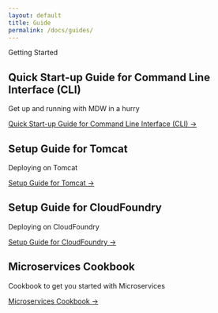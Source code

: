 ```yaml
---
layout: default
title: Guide
permalink: /docs/guides/
---
```


<section class="intro">
  <div class="grid">
    <div class="unit whole center-on-mobiles">
      <p class="first">Getting Started</p>
    </div>
  </div>
</section>
<section class="features">
  <div class="grid">
    <div class="unit one-third">
      <h2>Quick Start-up Guide for Command Line Interface (CLI)</h2>
      <p>
        Get up and running with MDW in a hurry
       </p>
      <a href="quick-start">Quick Start-up Guide for Command Line Interface (CLI) &rarr;</a>
    </div>
    <div class="unit one-third">
      <h2>Setup Guide for Tomcat</h2>
      <p>
        Deploying on Tomcat
       </p>
      <a href="SetupGuideForTomcat">Setup Guide for Tomcat &rarr;</a>
    </div>
    <div class="unit one-third">
      <h2>Setup Guide for CloudFoundry</h2>
      <p>Deploying on CloudFoundry</p>
      <a href="SetupGuideForCloudFoundry">Setup Guide for CloudFoundry &rarr;</a>
    </div>
    <div class="unit one-third">
      <h2>Microservices Cookbook</h2>
      <p>
        Cookbook to get you started with Microservices 
      </p>
      <a href="MicroservicesCookbook">Microservices Cookbook &rarr;</a>
    </div>
    <div class="clear"></div>
  </div>
</section>


